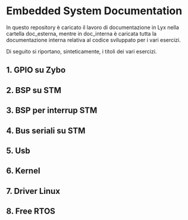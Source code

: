 # Embedded System Documentation
In questo repository è caricato il lavoro di documentazione in Lyx nella cartella doc_esterna, mentre in doc_interna è caricata tutta la documentazione interna relativa al codice sviluppato per i vari esercizi.

Di seguito si riportano, sinteticamente, i titoli dei vari esercizi.

## 1. GPIO su Zybo
## 2. BSP su STM
## 3. BSP per interrup STM
## 4. Bus seriali su STM
## 5. Usb
## 6. Kernel
## 7. Driver Linux
## 8. Free RTOS
